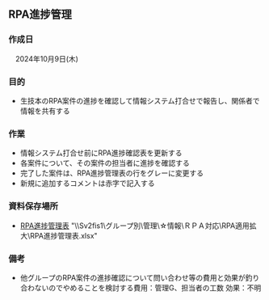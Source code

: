 ## RPA進捗管理

### 作成日

 2024年10月9日(木)

### 目的

- 生技本のRPA案件の進捗を確認して情報システム打合せで報告し、関係者で情報を共有する

### 作業

- 情報システム打合せ前にRPA進捗確認表を更新する
- 各案件について、その案件の担当者に進捗を確認する
- 完了した案件は、RPA進捗管理表の行をグレーに変更する
- 新規に追加するコメントは赤字で記入する

### 資料保存場所

- [RPA進捗管理表](file:\\\\Sv2fis1/%E3%82%B0%E3%83%AB%E3%83%BC%E3%83%97%E5%88%A5/%E7%AE%A1%E7%90%86/%E2%98%86%E6%83%85%E5%A0%B1/%EF%BC%B2%EF%BC%B0%EF%BC%A1%E5%AF%BE%E5%BF%9C/RPA%E9%81%A9%E7%94%A8%E6%8B%A1%E5%A4%A7/RPA%E9%80%B2%E6%8D%97%E7%AE%A1%E7%90%86%E8%A1%A8.xlsx "file:////Sv2fis1/%E3%82%B0%E3%83%AB%E3%83%BC%E3%83%97%E5%88%A5/%E7%AE%A1%E7%90%86/%E2%98%86%E6%83%85%E5%A0%B1/%EF%BC%B2%EF%BC%B0%EF%BC%A1%E5%AF%BE%E5%BF%9C/RPA%E9%81%A9%E7%94%A8%E6%8B%A1%E5%A4%A7/RPA%E9%80%B2%E6%8D%97%E7%AE%A1%E7%90%86%E8%A1%A8.xlsx") "\\\\Sv2fis1\\グループ別\\管理\\☆情報\\ＲＰＡ対応\\RPA適用拡大\\RPA進捗管理表.xlsx"

### 備考

- 他グループのRPA案件の進捗確認について問い合わせ等の費用と効果が釣り合わないのでやめることを検討する費用：管理G、担当者の工数 効果：不明
